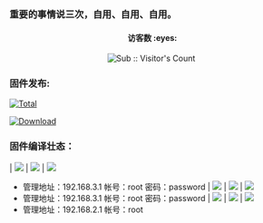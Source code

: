 ### 重要的事情说三次，自用、自用、自用。
<h4 align="center">访客数 :eyes:</h4>
<p align="center">
<img  src="https://profile-counter.glitch.me/Actions-360v6/count.svg" alt="Sub :: Visitor's Count" />
 <img width=0 height=0 src="https://profile-counter.glitch.me/wwz09/count.svg" alt="wwz09:: Visitor's Count" />
</p>

### 固件发布:

[![Total](https://shields.io/github/downloads/wwz09/Actions-360v6/total?logo=Bookmeter&label=releases&logoColor=yellow&color=yellow)](https://github.com/wwz09/Actions-360v6/releases)

[![Download](https://img.shields.io/github/v/release/wwz09/Actions-360v6?color=orange&logoColor=orange&label=Download&logo=DocuSign)](https://github.com/wwz09/Actions-360v6/releases/latest) 


### 固件编译壮态：
| [![](https://img.shields.io/badge/360v6-纯净版-32C955.svg?logo=openwrt)](https://github.com/wwz09/Actions-360v6/blob/main/.github/workflows/360V6-cj.yml) | [![](https://github.com/wwz09/Actions-360v6/actions/workflows/360V6-cj.yml/badge.svg?logo=openwrt)](https://github.com/wwz09/Actions-360v6/actions/workflows/360V6-cj.yml)  | [![](https://img.shields.io/badge/下载-链接-blueviolet.svg?logo=hack-the-box)](https://github.com/wwz09/Actions-360v6/releases?q=360v6纯净版&expanded=true)
* 管理地址：192.168.3.1  帐号：root   密码：password
| [![](https://img.shields.io/badge/360v6-测试版-32C955.svg?logo=openwrt)](https://github.com/wwz09/Actions-360v6/blob/main/.github/workflows/360V6-cs.yml) | [![](https://github.com/wwz09/Actions-360v6/actions/workflows/360V6-cs.yml/badge.svg?logo=openwrt)](https://github.com/wwz09/Actions-360v6/actions/workflows/360V6-cs.yml)  | [![](https://img.shields.io/badge/下载-链接-blueviolet.svg?logo=hack-the-box)](https://github.com/wwz09/Actions-360v6/releases?q=360v6测试版&expanded=true)
* 管理地址：192.168.3.1  帐号：root   密码：password
| [![](https://img.shields.io/badge/360v6-自用版-32C955.svg?logo=openwrt)](https://github.com/wwz09/Actions-360v6/blob/main/.github/workflows/360V6-zy.yml) | [![](https://github.com/wwz09/Actions-360v6/actions/workflows/360V6-zy.yml/badge.svg?logo=openwrt)](https://github.com/wwz09/Actions-360v6/actions/workflows/360V6-zy.yml)  | [![](https://img.shields.io/badge/下载-链接-blueviolet.svg?logo=hack-the-box)](https://github.com/wwz09/Actions-360v6/releases?q=360v6自用版&expanded=true)
* 管理地址：192.168.2.1  帐号：root   
